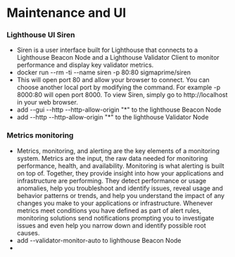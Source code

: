 # Maintenance and UI

### Lighthouse UI Siren
  - Siren is a user interface built for Lighthouse that connects to a Lighthouse Beacon Node and a Lighthouse Validator Client to monitor performance and display key validator metrics.
  - docker run --rm -ti --name siren -p 80:80 sigmaprime/siren
  - This will open port 80 and allow your browser to connect. You can choose another local port by modifying the command. For example -p 8000:80 will open port 8000. To view Siren, simply go to http://localhost in your web browser.
  - add --gui --http --http-allow-origin "*" to the lighthouse Beacon Node
  - add --http --http-allow-origin "*" to the lighthouse Validator Node

### Metrics monitoring
  - Metrics, monitoring, and alerting are the key elements of a monitoring system. Metrics are the input, the raw data needed for monitoring performance, health, and availability. Monitoring is what alerting is built on top of. Together, they provide insight into how your applications and infrastructure are performing. They detect performance or usage anomalies, help you troubleshoot and identify issues, reveal usage and behavior patterns or trends, and help you understand the impact of any changes you make to your applications or infrastructure. Whenever metrics meet conditions you have defined as part of alert rules, monitoring solutions send notifications prompting you to investigate issues and even help you narrow down and identify possible root causes.
  - add --validator-monitor-auto to lighthouse Beacon Node
  - 
